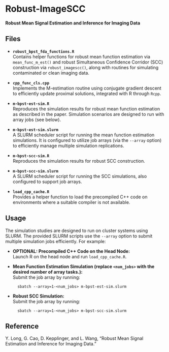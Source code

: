 # Robust-ImageSCC  
**Robust Mean Signal Estimation and Inference for Imaging Data**

## Files  
- **`robust_bpst_fda_functions.R`**  
  Contains helper functions for robust mean function estimation via `mean_func_m_est()` and robust Simultaneous Confidence Corridor (SCC) construction via `robust_imagescc()`, along with routines for simulating contaminated or clean imaging data.

- **`cpp_func_cls.cpp`**  
  Implements the M-estimation routine using conjugate gradient descent to efficiently update proximal solutions, integrated with R through `Rcpp`.

- **`m-bpst-est-sim.R`**  
  Reproduces the simulation results for robust mean function estimation as described in the paper. Simulation scenarios are designed to run with array jobs (see below).

- **`m-bpst-est-sim.slurm`**  
  A SLURM scheduler script for running the mean function estimation simulations. It is configured to utilize job arrays (via the `--array` option) to efficiently manage multiple simulation replications.

- **`m-bpst-scc-sim.R`**  
  Reproduces the simulation results for robust SCC construction.

- **`m-bpst-scc-sim.slurm`**  
  A SLURM scheduler script for running the SCC simulations, also configured to support job arrays.

- **`load_cpp_cache.R`**  
  Provides a helper function to load the precompiled C++ code on environments where a suitable compiler is not available.

## Usage  
The simulation studies are designed to run on cluster systems using SLURM. The provided SLURM scripts use the `--array` option to submit multiple simulation jobs efficiently. For example:

- **OPTIONAL: Precompiled C++ Code on the Head Node:**  
  Launch R on the head node and run `load_cpp_cache.R`.

- **Mean Function Estimation Simulation (replace `<num_jobs>` with the desired number of array tasks.):**  
  Submit the job array by running:  
  ```{bash}
    sbatch --array=1-<num_jobs> m-bpst-est-sim.slurm
  ```
  
- **Robust SCC Simulation:**  
  Submit the job array by running:  
  ```{bash}
    sbatch --array=1-<num_jobs> m-bpst-scc-sim.slurm
  ```

## Reference  
Y. Long, G. Cao, D. Kepplinger, and L. Wang, “Robust Mean Signal Estimation and Inference for Imaging Data.”

